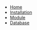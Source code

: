 <!-- docs/_sidebar.md -->

* [Home](/)
* [Installation](installation.md)
* [Module](modules.md)
* [Database](database.md)
